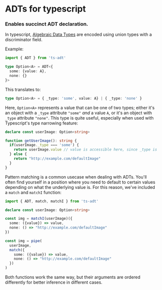 # ADTs for typescript

### Enables succinct ADT declaration.

In typescript, [Algebraic Data Types](https://www.typescriptlang.org/docs/handbook/advanced-types.html#discriminated-unions) are encoded using union types with a discriminator field.

Example:

```ts
import { ADT } from 'ts-adt'

type Option<A> = ADT<{
  some: {value: A},
  none: {}
}>
```

This translates to:
```ts
type Option<A> = { _type: 'some', value: A} | { _type: 'none' }
```

Here, `Option<A>` represents a value that can be one of two types; either it's an object with a `_type` attribute `"some"` _and_ a value `A`, or it's an object with `_type` attribute `"none"`. This type is quite useful, especially when used with Typescript's type narrowing feature:

```ts
declare const userImage: Option<string>

function getUserImage(): string {
  if(userImage._type === 'some') {
    return userImage.value // value is accessible here, since _type is 'some'
  } else {
    return "http://example.com/defaultImage" 
  }
}
```

Pattern matching is a common usecase when dealing with ADTs. You'll often find yourself in a position where you need to default to certain values depending on what the underlying value is. For this reason, we've included a `match` and `matchI` function:

```ts
import { ADT, match, matchI } from 'ts-adt'

declare const userImage: Option<string>

const img = matchI(userImage)({
  some: ({value}) => value,
  none: () => "http://example.com/defaultImage"
})

const img = pipe(
  userImage,
  match({
    some: ({value}) => value,
    none: () => "http://example.com/defaultImage"
  })
)
```

Both functions work the same way, but their arguments are ordered differently for better inference in different cases.




